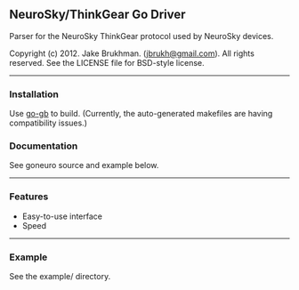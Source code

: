 ## NeuroSky/ThinkGear Go Driver

Parser for the NeuroSky ThinkGear protocol used by NeuroSky devices.

Copyright (c) 2012. Jake Brukhman. (jbrukh@gmail.com).
All rights reserved.  See the LICENSE file for BSD-style
license.

------------

### Installation

Use [go-gb](http://code.google.com/p/go-gb/) to build. (Currently,
the auto-generated makefiles are having compatibility issues.)

### Documentation

See goneuro source and example below.

------------

### Features

* Easy-to-use interface
* Speed

------------

### Example

See the example/ directory.
